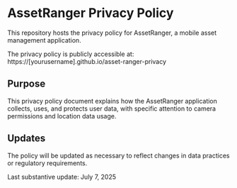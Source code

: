 # AssetRanger Privacy Policy

This repository hosts the privacy policy for AssetRanger, a mobile asset management application.

The privacy policy is publicly accessible at: https://[yourusername].github.io/asset-ranger-privacy

## Purpose

This privacy policy document explains how the AssetRanger application collects, uses, and protects user data, with specific attention to camera permissions and location data usage.

## Updates

The policy will be updated as necessary to reflect changes in data practices or regulatory requirements.

Last substantive update: July 7, 2025

